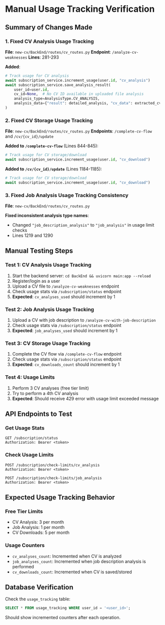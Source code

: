 # Manual Usage Tracking Verification

## Summary of Changes Made

### 1. Fixed CV Analysis Usage Tracking
**File**: `new-cv/BackEnd/routes/cv_routes.py`
**Endpoint**: `/analyze-cv-weaknesses`
**Lines**: 281-293

**Added**:
```python
# Track usage for CV analysis
await subscription_service.increment_usage(user.id, "cv_analysis")
await subscription_service.save_analysis_result(
    user_id=user.id,
    cv_id=None,  # No CV ID available in uploaded file analysis
    analysis_type=AnalysisType.CV_ANALYSIS,
    analysis_data={"result": detailed_analysis, "cv_data": extracted_cv_data}
)
```

### 2. Fixed CV Storage Usage Tracking
**File**: `new-cv/BackEnd/routes/cv_routes.py`
**Endpoints**: `/complete-cv-flow` and `/cv/{cv_id}/update`

**Added to `/complete-cv-flow`** (Lines 844-845):
```python
# Track usage for CV storage/download
await subscription_service.increment_usage(user.id, "cv_download")
```

**Added to `/cv/{cv_id}/update`** (Lines 1184-1185):
```python
# Track usage for CV storage/download
await subscription_service.increment_usage(user.id, "cv_download")
```

### 3. Fixed Job Analysis Usage Tracking Consistency
**File**: `new-cv/BackEnd/routes/cv_routes.py`

**Fixed inconsistent analysis type names**:
- Changed `"job_description_analysis"` to `"job_analysis"` in usage limit checks
- Lines 1219 and 1290

## Manual Testing Steps

### Test 1: CV Analysis Usage Tracking
1. Start the backend server: `cd BackEnd && uvicorn main:app --reload`
2. Register/login as a user
3. Upload a CV file to `/analyze-cv-weaknesses` endpoint
4. Check usage stats via `/subscription/status` endpoint
5. **Expected**: `cv_analyses_used` should increment by 1

### Test 2: Job Analysis Usage Tracking
1. Upload a CV with job description to `/analyze-cv-with-job-description`
2. Check usage stats via `/subscription/status` endpoint
3. **Expected**: `job_analyses_used` should increment by 1

### Test 3: CV Storage Usage Tracking
1. Complete the CV flow via `/complete-cv-flow` endpoint
2. Check usage stats via `/subscription/status` endpoint
3. **Expected**: `cv_downloads_count` should increment by 1

### Test 4: Usage Limits
1. Perform 3 CV analyses (free tier limit)
2. Try to perform a 4th CV analysis
3. **Expected**: Should receive 429 error with usage limit exceeded message

## API Endpoints to Test

### Get Usage Stats
```
GET /subscription/status
Authorization: Bearer <token>
```

### Check Usage Limits
```
POST /subscription/check-limits/cv_analysis
Authorization: Bearer <token>
```

```
POST /subscription/check-limits/job_analysis
Authorization: Bearer <token>
```

## Expected Usage Tracking Behavior

### Free Tier Limits
- CV Analysis: 3 per month
- Job Analysis: 1 per month  
- CV Downloads: 5 per month

### Usage Counters
- `cv_analyses_count`: Incremented when CV is analyzed
- `job_analyses_count`: Incremented when job description analysis is performed
- `cv_downloads_count`: Incremented when CV is saved/stored

## Database Verification

Check the `usage_tracking` table:
```sql
SELECT * FROM usage_tracking WHERE user_id = '<user_id>';
```

Should show incremented counters after each operation.
